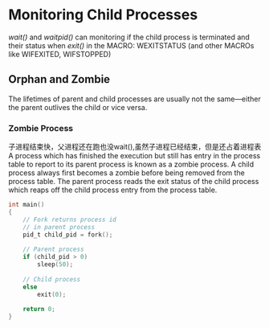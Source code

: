 # Monitoring Child Processes

*wait()* and *waitpid()* can monitoring if the child process is terminated and their status when *exit()* in the MACRO: WEXITSTATUS (and other MACROs like WIFEXITED, WIFSTOPPED)

## Orphan and Zombie

The lifetimes of parent and child processes are usually not the same—either the
parent outlives the child or vice versa.

### Zombie Process
子进程结束快，父进程还在跑也没wait(),虽然子进程已经结束，但是还占着进程表
A process which has finished the execution but still has entry in the process table to report to its parent process is known as a zombie process. A child process always first becomes a zombie before being removed from the process table. The parent process reads the exit status of the child process which reaps off the child process entry from the process table.
```c
int main()
{
    // Fork returns process id
    // in parent process
    pid_t child_pid = fork();
 
    // Parent process 
    if (child_pid > 0)
        sleep(50);
 
    // Child process
    else       
        exit(0);
 
    return 0;
}
```